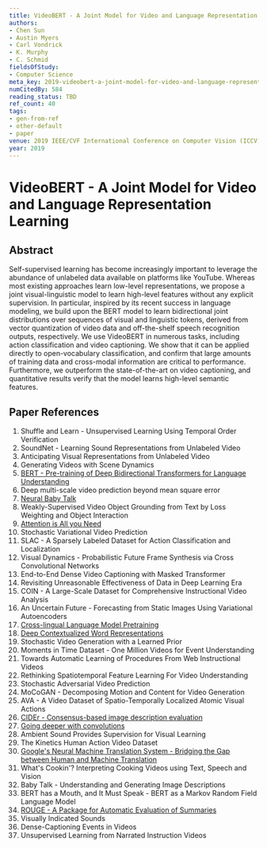 ```yaml
---
title: VideoBERT - A Joint Model for Video and Language Representation Learning
authors:
- Chen Sun
- Austin Myers
- Carl Vondrick
- K. Murphy
- C. Schmid
fieldsOfStudy:
- Computer Science
meta_key: 2019-videobert-a-joint-model-for-video-and-language-representation-learning
numCitedBy: 584
reading_status: TBD
ref_count: 40
tags:
- gen-from-ref
- other-default
- paper
venue: 2019 IEEE/CVF International Conference on Computer Vision (ICCV)
year: 2019
---
```


# VideoBERT - A Joint Model for Video and Language Representation Learning

## Abstract

Self-supervised learning has become increasingly important to leverage the abundance of unlabeled data available on platforms like YouTube. Whereas most existing approaches learn low-level representations, we propose a joint visual-linguistic model to learn high-level features without any explicit supervision. In particular, inspired by its recent success in language modeling, we build upon the BERT model to learn bidirectional joint distributions over sequences of visual and linguistic tokens, derived from vector quantization of video data and off-the-shelf speech recognition outputs, respectively. We use VideoBERT in numerous tasks, including action classification and video captioning. We show that it can be applied directly to open-vocabulary classification, and confirm that large amounts of training data and cross-modal information are critical to performance. Furthermore, we outperform the state-of-the-art on video captioning, and quantitative results verify that the model learns high-level semantic features.

## Paper References

1. Shuffle and Learn - Unsupervised Learning Using Temporal Order Verification
2. SoundNet - Learning Sound Representations from Unlabeled Video
3. Anticipating Visual Representations from Unlabeled Video
4. Generating Videos with Scene Dynamics
5. [BERT - Pre-training of Deep Bidirectional Transformers for Language Understanding](2019-bert-pre-training-of-deep-bidirectional-transformers-for-language-understanding)
6. Deep multi-scale video prediction beyond mean square error
7. [Neural Baby Talk](2018-neural-baby-talk)
8. Weakly-Supervised Video Object Grounding from Text by Loss Weighting and Object Interaction
9. [Attention is All you Need](2017-attention-is-all-you-need)
10. Stochastic Variational Video Prediction
11. SLAC - A Sparsely Labeled Dataset for Action Classification and Localization
12. Visual Dynamics - Probabilistic Future Frame Synthesis via Cross Convolutional Networks
13. End-to-End Dense Video Captioning with Masked Transformer
14. Revisiting Unreasonable Effectiveness of Data in Deep Learning Era
15. COIN - A Large-Scale Dataset for Comprehensive Instructional Video Analysis
16. An Uncertain Future - Forecasting from Static Images Using Variational Autoencoders
17. [Cross-lingual Language Model Pretraining](2019-cross-lingual-language-model-pretraining)
18. [Deep Contextualized Word Representations](2018-deep-contextualized-word-representations)
19. Stochastic Video Generation with a Learned Prior
20. Moments in Time Dataset - One Million Videos for Event Understanding
21. Towards Automatic Learning of Procedures From Web Instructional Videos
22. Rethinking Spatiotemporal Feature Learning For Video Understanding
23. Stochastic Adversarial Video Prediction
24. MoCoGAN - Decomposing Motion and Content for Video Generation
25. AVA - A Video Dataset of Spatio-Temporally Localized Atomic Visual Actions
26. [CIDEr - Consensus-based image description evaluation](2015-cider-consensus-based-image-description-evaluation)
27. [Going deeper with convolutions](2015-going-deeper-with-convolutions)
28. Ambient Sound Provides Supervision for Visual Learning
29. The Kinetics Human Action Video Dataset
30. [Google's Neural Machine Translation System - Bridging the Gap between Human and Machine Translation](2016-google-s-neural-machine-translation-system-bridging-the-gap-between-human-and-machine-translation)
31. What's Cookin'? Interpreting Cooking Videos using Text, Speech and Vision
32. Baby Talk - Understanding and Generating Image Descriptions
33. BERT has a Mouth, and It Must Speak - BERT as a Markov Random Field Language Model
34. [ROUGE - A Package for Automatic Evaluation of Summaries](2004-rouge-a-package-for-automatic-evaluation-of-summaries)
35. Visually Indicated Sounds
36. Dense-Captioning Events in Videos
37. Unsupervised Learning from Narrated Instruction Videos
